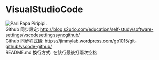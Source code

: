 # VisualStudioCode
  
![Pari Papa Piripipi.](https://i.scdn.co/image/ab67616d00001e028695b1331be4319e747878a3")  
Github 同步設定: http://blog.s2u4o.com/education/self-study/software-settings/vscodesettingssyncgithub/  
Github 同步程式碼: https://jimmylab.wordpress.com/gp1015/git-github/vscode-github/  
README.md 換行方式: 在該行最後打兩次空格  
